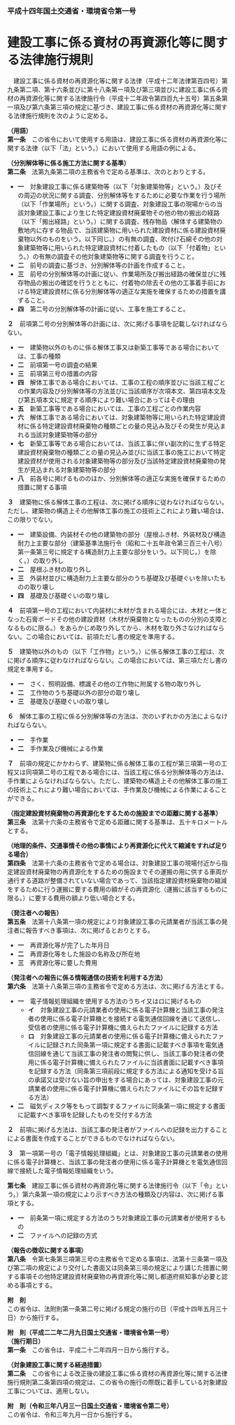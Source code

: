 ### 平成十四年国土交通省・環境省令第一号  
# 建設工事に係る資材の再資源化等に関する法律施行規則  
　建設工事に係る資材の再資源化等に関する法律（平成十二年法律第百四号）第九条第二項、第十六条並びに第十八条第一項及び第三項並びに建設工事に係る資材の再資源化等に関する法律施行令（平成十二年政令第四百九十五号）第五条第一項及び第六条第三項の規定に基づき、建設工事に係る資材の再資源化等に関する法律施行規則を次のように定める。  
  
**（用語）**  
**第一条**　この省令において使用する用語は、建設工事に係る資材の再資源化等に関する法律（以下「法」という。）において使用する用語の例による。  
  
**（分別解体等に係る施工方法に関する基準）**  
**第二条**　法第九条第二項の主務省令で定める基準は、次のとおりとする。  
* **一**　対象建設工事に係る建築物等（以下「対象建築物等」という。）及びその周辺の状況に関する調査、分別解体等をするために必要な作業を行う場所（以下「作業場所」という。）に関する調査、対象建設工事の現場からの当該対象建設工事により生じた特定建設資材廃棄物その他の物の搬出の経路（以下「搬出経路」という。）に関する調査、残存物品（解体する建築物の敷地内に存する物品で、当該建築物に用いられた建設資材に係る建設資材廃棄物以外のものをいう。以下同じ。）の有無の調査、吹付け石綿その他の対象建築物等に用いられた特定建設資材に付着したもの（以下「付着物」という。）の有無の調査その他対象建築物等に関する調査を行うこと。  
* **二**　前号の調査に基づき、分別解体等の計画を作成すること。  
* **三**　前号の分別解体等の計画に従い、作業場所及び搬出経路の確保並びに残存物品の搬出の確認を行うとともに、付着物の除去その他の工事着手前における特定建設資材に係る分別解体等の適正な実施を確保するための措置を講ずること。  
* **四**　第二号の分別解体等の計画に従い、工事を施工すること。  
  
**２**　前項第二号の分別解体等の計画には、次に掲げる事項を記載しなければならない。  
* **一**　建築物以外のものに係る解体工事又は新築工事等である場合においては、工事の種類  
* **二**　前項第一号の調査の結果  
* **三**　前項第三号の措置の内容  
* **四**　解体工事である場合においては、工事の工程の順序並びに当該工程ごとの作業内容及び分別解体等の方法並びに当該順序が次項本文、第四項本文及び第五項本文に規定する順序により難い場合にあってはその理由  
* **五**　新築工事等である場合においては、工事の工程ごとの作業内容  
* **六**　解体工事である場合においては、対象建築物等に用いられた特定建設資材に係る特定建設資材廃棄物の種類ごとの量の見込み及びその発生が見込まれる当該対象建築物等の部分  
* **七**　新築工事等である場合においては、当該工事に伴い副次的に生ずる特定建設資材廃棄物の種類ごとの量の見込み並びに当該工事の施工において特定建設資材が使用される対象建築物等の部分及び当該特定建設資材廃棄物の発生が見込まれる対象建築物等の部分  
* **八**　前各号に掲げるもののほか、分別解体等の適正な実施を確保するための措置に関する事項  
  
**３**　建築物に係る解体工事の工程は、次に掲げる順序に従わなければならない。ただし、建築物の構造上その他解体工事の施工の技術上これにより難い場合は、この限りでない。  
* **一**　建築設備、内装材その他の建築物の部分（屋根ふき材、外装材及び構造耐力上主要な部分（建築基準法施行令（昭和二十五年政令第三百三十八号）第一条第三号に規定する構造耐力上主要な部分をいう。以下同じ。）を除く。）の取り外し  
* **二**　屋根ふき材の取り外し  
* **三**　外装材並びに構造耐力上主要な部分のうち基礎及び基礎ぐいを除いたものの取り壊し  
* **四**　基礎及び基礎ぐいの取り壊し  
  
**４**　前項第一号の工程において内装材に木材が含まれる場合には、木材と一体となった石膏ボードその他の建設資材（木材が廃棄物となったものの分別の支障となるものに限る。）をあらかじめ取り外してから、木材を取り外さなければならない。この場合においては、前項ただし書の規定を準用する。  
  
**５**　建築物以外のもの（以下「工作物」という。）に係る解体工事の工程は、次に掲げる順序に従わなければならない。この場合においては、第三項ただし書の規定を準用する。  
* **一**　さく、照明設備、標識その他の工作物に附属する物の取り外し  
* **二**　工作物のうち基礎以外の部分の取り壊し  
* **三**　基礎及び基礎ぐいの取り壊し  
  
**６**　解体工事の工程に係る分別解体等の方法は、次のいずれかの方法によらなければならない。  
* **一**　手作業  
* **二**　手作業及び機械による作業  
  
**７**　前項の規定にかかわらず、建築物に係る解体工事の工程が第三項第一号の工程又は同項第二号の工程である場合には、当該工程に係る分別解体等の方法は、手作業によらなければならない。ただし、建築物の構造上その他解体工事の施工の技術上これにより難い場合においては、手作業及び機械による作業によることができる。  
  
**（指定建設資材廃棄物の再資源化をするための施設までの距離に関する基準）**  
**第三条**　法第十六条の主務省令で定める距離に関する基準は、五十キロメートルとする。  
  
**（地理的条件、交通事情その他の事情により再資源化に代えて縮減をすれば足りる場合）**  
**第四条**　法第十六条の主務省令で定める場合は、対象建設工事の現場付近から指定建設資材廃棄物の再資源化をするための施設までその運搬の用に供する車両が通行する道路が整備されていない場合であって、当該指定建設資材廃棄物の縮減をするために行う運搬に要する費用の額がその再資源化（運搬に該当するものに限る。）に要する費用の額より低い場合とする。  
  
**（発注者への報告）**  
**第五条**　法第十八条第一項の規定により対象建設工事の元請業者が当該工事の発注者に報告すべき事項は、次に掲げるとおりとする。  
* **一**　再資源化等が完了した年月日  
* **二**　再資源化等をした施設の名称及び所在地  
* **三**　再資源化等に要した費用  
  
**（発注者への報告に係る情報通信の技術を利用する方法）**  
**第六条**　法第十八条第三項の主務省令で定める方法は、次に掲げる方法とする。  
* **一**　電子情報処理組織を使用する方法のうちイ又はロに掲げるもの  
	* **イ**　対象建設工事の元請業者の使用に係る電子計算機と当該工事の発注者の使用に係る電子計算機とを接続する電気通信回線を通じて送信し、受信者の使用に係る電子計算機に備えられたファイルに記録する方法  
	* **ロ**　対象建設工事の元請業者の使用に係る電子計算機に備えられたファイルに記録された同条第一項に規定する書面に記載すべき事項を電気通信回線を通じて当該工事の発注者の閲覧に供し、当該工事の発注者の使用に係る電子計算機に備えられたファイルに当該書面に記載すべき事項を記録する方法（同条第三項前段に規定する方法による通知を受ける旨の承諾又は受けない旨の申出をする場合にあっては、対象建設工事の元請業者の使用に係る電子計算機に備えられたファイルにその旨を記録する方法）  
* **二**　磁気ディスク等をもって調製するファイルに同条第一項に規定する書面に記載すべき事項を記録したものを交付する方法  
  
**２**　前項に掲げる方法は、当該工事の発注者がファイルへの記録を出力することによる書面を作成することができるものでなければならない。  
  
**３**　第一項第一号の「電子情報処理組織」とは、対象建設工事の元請業者の使用に係る電子計算機と、当該工事の発注者の使用に係る電子計算機とを電気通信回線で接続した電子情報処理組織をいう。  
  
**第七条**　建設工事に係る資材の再資源化等に関する法律施行令（以下「令」という。）第六条第一項の規定により示すべき方法の種類及び内容は、次に掲げる事項とする。  
* **一**　前条第一項に規定する方法のうち対象建設工事の元請業者が使用するもの  
* **二**　ファイルへの記録の方式  
  
**（報告の徴収に関する事項）**  
**第八条**　令第七条第三項第三号の主務省令で定める事項は、法第十三条第一項及び第二項の規定により交付した書面又は同条第三項の規定により講じた措置に関する事項その他特定建設資材廃棄物の再資源化等に関し都道府県知事が必要と認める事項とする。  
  
**附　則**  
この省令は、法附則第一条第二号に掲げる規定の施行の日（平成十四年五月三十日）から施行する。  
  
**附　則（平成二二年二月九日国土交通省・環境省令第一号）**  
**（施行期日）**  
**第一条**　この省令は、平成二十二年四月一日から施行する。  
  
**（対象建設工事に関する経過措置）**  
**第二条**　この省令による改正後の建設工事に係る資材の再資源化等に関する法律施行規則第二条第四項の規定は、この省令の施行の際既に着手している対象建設工事については、適用しない。  
  
**附　則（令和三年八月三一日国土交通省・環境省令第二号）**  
この省令は、令和三年九月一日から施行する。  
  

